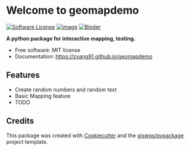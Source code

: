 # Welcome to geomapdemo


[![Software License](https://img.shields.io/badge/license-MIT-green.svg)](LICENSE)
[![image](https://img.shields.io/pypi/v/geomapdemo.svg)](https://pypi.python.org/pypi/geomapdemo)
[![Binder](https://mybinder.org/badge_logo.svg)](https://mybinder.org/v2/gh/zyang91/geomapdemo/HEAD)

**A python package for interactive mapping, testing.**


-   Free software: MIT license
- Documentation: https://zyang91.github.io/geomapdemo
    

## Features

-   Create random numbers and random text
-   Basic Mapping feature 
-   TODO

## Credits

This package was created with [Cookiecutter](https://github.com/cookiecutter/cookiecutter) and the [giswqs/pypackage](https://github.com/giswqs/pypackage) project template.
